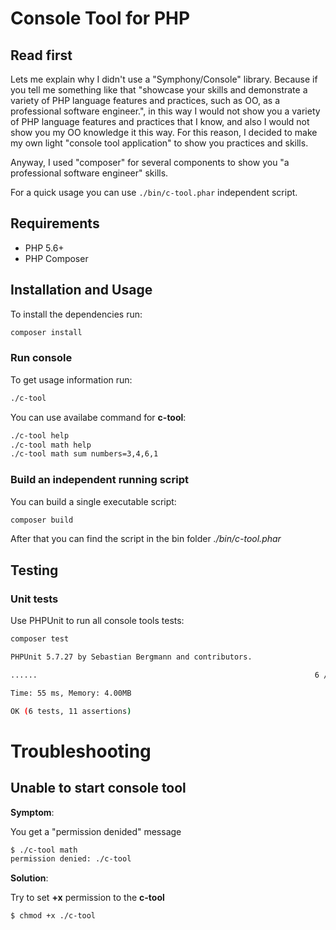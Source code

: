 Console Tool for PHP
============================================================

## Read first

Lets me explain why I didn't use a "Symphony/Console" library. Because if you tell me something like that  "showcase your skills and demonstrate a variety of PHP language features and practices, such as OO, as a professional software engineer.", in this way I would not show you a variety of PHP language features and practices that I know, and also I would not show you my OO knowledge it this way. For this reason, I decided to make my own light "console tool application" to show you practices and skills.

Anyway, I used "composer" for several components to show you "a professional software engineer" skills.

For a quick usage you can use `./bin/c-tool.phar` independent script.

## Requirements

  - PHP 5.6+
  - PHP Composer

## Installation and Usage

To install the dependencies run:
```bash
composer install
```

### Run console

To get usage information run:
```bash
./c-tool
```
You can use availabe command for **c-tool**:
```bash
./c-tool help
./c-tool math help
./c-tool math sum numbers=3,4,6,1
```
### Build an independent running script

You can build a single executable script:
```bash
composer build
```
After that you can find the script in the bin folder *./bin/c-tool.phar*

## Testing

### Unit tests

Use PHPUnit to run all console tools tests:
```bash
composer test

PHPUnit 5.7.27 by Sebastian Bergmann and contributors.

......                                                              6 / 6 (100%)

Time: 55 ms, Memory: 4.00MB

OK (6 tests, 11 assertions)
```

# Troubleshooting

## Unable to start console tool

**Symptom**: 

You get a "permission denided" message
```bash
$ ./c-tool math
permission denied: ./c-tool
```

**Solution**:

Try to set **+x** permission to the **c-tool**
```bash
$ chmod +x ./c-tool
```